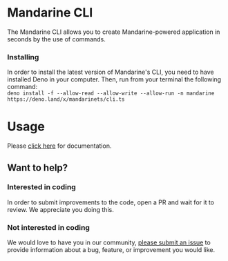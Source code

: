 # Mandarine CLI
The Mandarine CLI allows you to create Mandarine-powered application in seconds by the use of commands.

### Installing
In order to install the latest version of Mandarine's CLI, you need to have installed Deno in your computer. Then, run from your terminal the following command:  
``` deno install -f --allow-read --allow-write --allow-run -n mandarine https://deno.land/x/mandarinets/cli.ts ```

# Usage
Please [click here](https://mandarineframework.gitbook.io/mandarine-ts/mandarine-cli/cli) for documentation.

## Want to help?
### Interested in coding
In order to submit improvements to the code, open a PR and wait for it to review. We appreciate you doing this.
### Not interested in coding
We would love to have you in our community, [please submit an issue](https://github.com/mandarineorg/mandarine-cli/issues) to provide information about a bug, feature, or improvement you would like.
        
